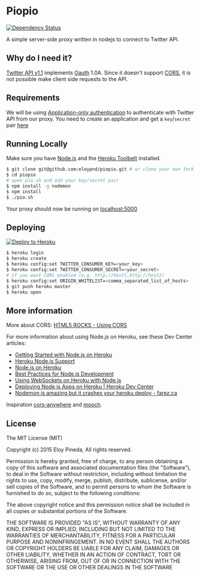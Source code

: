 # Piopio

[![Dependency Status](https://www.versioneye.com/user/projects/55f2084ad4d204001c0000f1/badge.svg?style=flat)](https://www.versioneye.com/user/projects/55f2084ad4d204001c0000f1)

A simple server-side proxy written in nodejs to connect to Twitter API.

## Why do I need it?

[Twitter API v1.1](https://dev.twitter.com/rest/public) implements [Oauth](http://oauth.net/) 1.0A. Since it doesn't support [CORS](http://www.w3.org/TR/cors/), it is not possible make client side requests to the API.

## Requirements

We will be using [Application-only authentication](https://dev.twitter.com/oauth/application-only) to authenticate with Twitter API from our proxy. You need to create an application and get a `key`/`secret` pair [here](https://apps.twitter.com/)

## Running Locally

Make sure you have [Node.js](http://nodejs.org/) and the [Heroku Toolbelt](https://toolbelt.heroku.com/) installed.

```sh
$ git clone git@github.com:eloypnd/piopio.git # or clone your own fork
$ cd piopio
# open pio.sh and add your key/secret pair
$ npm install -g nodemon
$ npm install
$ ./pio.sh
```

Your proxy should now be running on [localhost:5000](http://localhost:5000)

## Deploying

[![Deploy to Heroku](https://www.herokucdn.com/deploy/button.png)](https://heroku.com/deploy)

```sh
$ heroku login
$ heroku create
$ heroku config:set TWITTER_CONSUMER_KEY=<your_key>
$ heroku config:set TWITTER_CONSUMER_SECRET=<your_secret>
# if you want CORS enabled (e.g. http://host1,http://host2)
$ heroku config:set ORIGIN_WHITELIST=<comma_separated_list_of_hosts>
$ git push heroku master
$ heroku open
```

## More information

More about CORS: [HTML5 ROCKS - Using CORS](http://www.html5rocks.com/en/tutorials/cors/)

For more information about using Node.js on Heroku, see these Dev Center articles:

- [Getting Started with Node.js on Heroku](https://devcenter.heroku.com/articles/getting-started-with-nodejs)
- [Heroku Node.js Support](https://devcenter.heroku.com/articles/nodejs-support)
- [Node.js on Heroku](https://devcenter.heroku.com/categories/nodejs)
- [Best Practices for Node.js Development](https://devcenter.heroku.com/articles/node-best-practices)
- [Using WebSockets on Heroku with Node.js](https://devcenter.heroku.com/articles/node-websockets)
- [Deploying Node.js Apps on Heroku | Heroku Dev Center](https://devcenter.heroku.com/articles/deploying-nodejs)
- [Nodemon is amazing but it crashes your heroku deploy - farez.ca](http://farez.ca/Nodemon-is-amazing-but-it-crashes-your-heroku-deploy/)

Inspiration [cors-anywhere](https://github.com/Rob--W/cors-anywhere)
and [mooch](https://github.com/eloquent/mooch/tree/master).


## License

The MIT License (MIT)

Copyright (c) 2015 Eloy Pineda, All rights reserved.

Permission is hereby granted, free of charge, to any person obtaining a copy
of this software and associated documentation files (the "Software"), to deal
in the Software without restriction, including without limitation the rights
to use, copy, modify, merge, publish, distribute, sublicense, and/or sell
copies of the Software, and to permit persons to whom the Software is
furnished to do so, subject to the following conditions:

The above copyright notice and this permission notice shall be included in
all copies or substantial portions of the Software.

THE SOFTWARE IS PROVIDED "AS IS", WITHOUT WARRANTY OF ANY KIND, EXPRESS OR
IMPLIED, INCLUDING BUT NOT LIMITED TO THE WARRANTIES OF MERCHANTABILITY,
FITNESS FOR A PARTICULAR PURPOSE AND NONINFRINGEMENT. IN NO EVENT SHALL THE
AUTHORS OR COPYRIGHT HOLDERS BE LIABLE FOR ANY CLAIM, DAMAGES OR OTHER
LIABILITY, WHETHER IN AN ACTION OF CONTRACT, TORT OR OTHERWISE, ARISING FROM,
OUT OF OR IN CONNECTION WITH THE SOFTWARE OR THE USE OR OTHER DEALINGS IN
THE SOFTWARE
